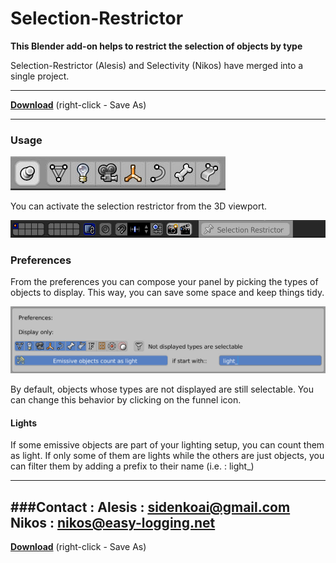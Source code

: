 # Selection-Restrictor
**This Blender add-on helps to restrict the selection of objects by type**

Selection-Restrictor (Alesis) and Selectivity (Nikos) have merged into a single project.

---

**[Download](https://raw.githubusercontent.com/Nikos-Prinios/Selection-Restrictor/master/Selection-Restrictor.py)** (right-click - Save As)

---
### Usage

![Viewport panel](/images/panel.jpg)

You can activate the selection restrictor from the 3D viewport.

![Activate](/images/restrictor.jpg)

### Preferences
From the preferences you can compose your panel by picking the types of objects to display. This way, you can save some space and keep things tidy.

![Preferences](/images/pref.jpg)

By default, objects whose types are not displayed are still selectable. You can change this behavior by clicking on the funnel icon.

#### Lights
If some emissive objects are part of your lighting setup, you can count them as light. If only some of them are lights while the others are just objects, you can filter them by adding a prefix to their name (i.e. : light_)

---
###Contact :
Alesis : sidenkoai@gmail.com  
Nikos : nikos@easy-logging.net
---
**[Download](https://raw.githubusercontent.com/Nikos-Prinios/Selection-Restrictor/master/Selection-Restrictor.py)** (right-click - Save As)
